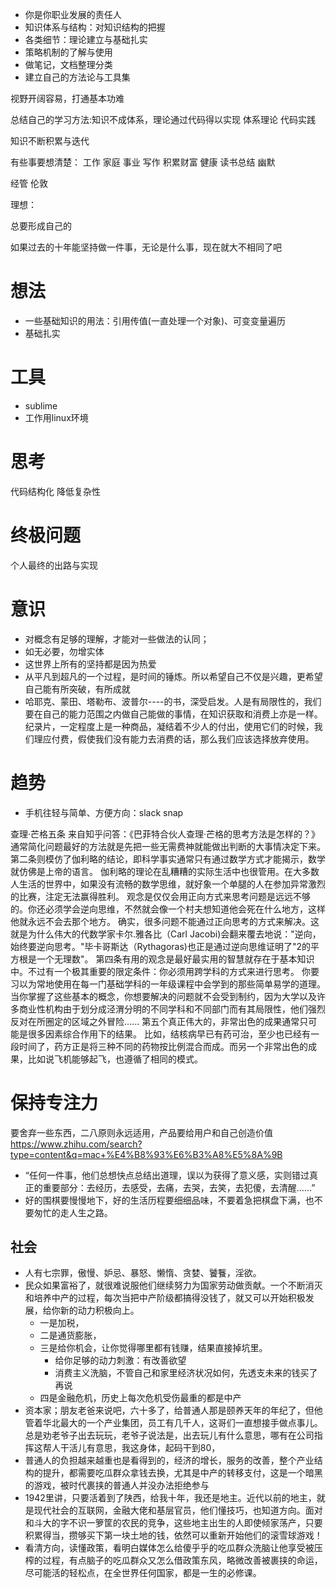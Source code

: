 - 你是你职业发展的责任人
- 知识体系与结构：对知识结构的把握
- 各类细节：理论建立与基础扎实
- 策略机制的了解与使用
- 做笔记，文档整理分类
- 建立自己的方法论与工具集

视野开阔容易，打通基本功难

总结自己的学习方法:知识不成体系，理论通过代码得以实现 体系理论 代码实践

知识不断积累与迭代

有些事要想清楚： 工作 家庭 事业 写作 积累财富 健康 读书总结 幽默

经管 伦敦

理想：

总要形成自己的

如果过去的十年能坚持做一件事，无论是什么事，现在就大不相同了吧

# 想法

- 一些基础知识的用法：引用传值(一直处理一个对象)、可变变量遍历
- 基础扎实

# 工具

- sublime
- 工作用linux环境

# 思考

代码结构化 降低复杂性

# 终极问题

个人最终的出路与实现

# 意识

- 对概念有足够的理解，才能对一些做法的认同；
- 如无必要，勿增实体
- 这世界上所有的坚持都是因为热爱
- 从平凡到超凡的一个过程，是时间的锤炼。所以希望自己不仅是兴趣，更希望自己能有所突破，有所成就
- 哈耶克、蒙田、塔勒布、波普尔----的书，深受启发。人是有局限性的，我们要在自己的能力范围之内做自己能做的事情，在知识获取和消费上亦是一样。纪录片，一定程度上是一种商品，凝结着不少人的付出，使用它们的时候，我们理应付费，假使我们没有能力去消费的话，那么我们应该选择放弃使用。

# 趋势

- 手机往轻与简单、方便方向：slack snap

查理·芒格五条 来自知乎问答：《巴菲特合伙人查理·芒格的思考方法是怎样的？》 通常简化问题最好的方法就是先把一些无需费神就能做出判断的大事情决定下来。 第二条则模仿了伽利略的结论，即科学事实通常只有通过数学方式才能揭示，数学就仿佛是上帝的语言。 伽利略的理论在乱糟糟的实际生活中也很管用。在大多数人生活的世界中，如果没有流畅的数学思维，就好象一个单腿的人在参加异常激烈的比赛，注定无法赢得胜利。 观念是仅仅会用正向方式来思考问题是远远不够的。你还必须学会逆向思维，不然就会像一个村夫想知道他会死在什么地方，这样他就永远不会去那个地方。 确实，很多问题不能通过正向思考的方式来解决。这就是为什么伟大的代数学家卡尔.雅各比（Carl Jacobi)会翻来覆去地说："逆向，始终要逆向思考。"毕卡哥斯达（Rythagoras)也正是通过逆向思维证明了"2的平方根是一个无理数"。 第四条有用的观念是最好最实用的智慧就存在于基本知识中。不过有一个极其重要的限定条件：你必须用跨学科的方式来进行思考。 你要习以为常地使用在每一门基础学科的一年级课程中会学到的那些简单易学的道理。当你掌握了这些基本的概念，你想要解决的问题就不会受到制约，因为大学以及许多商业性机构由于划分成泾渭分明的不同学科和不同部门而有其局限性，他们强烈反对在所圈定的区域之外冒险...... 第五个真正伟大的，非常出色的成果通常只可能是很多因素综合作用下的结果。 比如，结核病早已有药可治，至少也已经有一段时间了，药方正是将三种不同的药物按比例混合而成。而另一个非常出色的成果，比如说飞机能够起飞，也遵循了相同的模式。

# 保持专注力

要舍弃一些东西，二八原则永远适用，产品要给用户和自己创造价值 <https://www.zhihu.com/search?type=content&q=mac+%E4%B8%93%E6%B3%A8%E5%8A%9B>


* “任何一件事，他们总想快点总结出道理，误以为获得了意义感，实则错过真正的重要部分：去经历，去感受，去痛，去哭，去笑，去犯傻，去清醒……”
* 好的围棋要慢慢地下，好的生活历程要细细品味，不要着急把棋盘下满，也不要匆忙的走人生之路。


## 社会

* 人有七宗罪，傲慢、妒忌、暴怒、懒惰、贪婪、饕餮，淫欲。
* 民众如果富裕了，就很难说服他们继续努力为国家劳动做贡献。一个不断消灭和培养中产的过程，每次当把中产阶级都搞得没钱了，就又可以开始积极发展，给你新的动力积极向上。
    - 一是加税，
    - 二是通货膨胀，
    - 三是给你机会，让你觉得哪里都有钱赚，结果直接掉坑里。
        + 给你足够的动力刺激：有改善欲望
        + 消费主义洗脑，不管自己和家里经济状况如何，先透支未来的钱买了再说
    - 四是金融危机，历史上每次危机受伤最重的都是中产
* 资本家；朋友老爸来说吧，六十多了，给普通人那是颐养天年的年纪了，但他管着华北最大的一个产业集团，员工有几千人，这哥们一直想接手做点事儿。总是劝老爷子出去玩玩，老爷子说法是，出去玩儿有什么意思，哪有在公司指挥这帮人干活儿有意思，我这身体，起码干到80，
* 普通人的负担越来越重也是看得到的，经济的增长，服务的改善，整个产业结构的提升，都需要吃瓜群众拿钱去换，尤其是中产的转移支付，这是一个暗黑的游戏，被时代裹挟的普通人并没办法拒绝参与
* 1942里讲，只要活着到了陕西，给我十年，我还是地主。近代以前的地主，就是现代社会的互联网，金融大佬和基层官员，他们懂技巧，也知道方向。面对和斗大的字不识一箩筐的农民的竞争，这些地主出生的人即使倾家荡产，只要积累得当，攒够买下第一块土地的钱，依然可以重新开始他们的滚雪球游戏！
* 看清方向，读懂政策，看明白媒体怎么给傻乎乎的吃瓜群众洗脑让他享受被压榨的过程，有点脑子的吃瓜群众又怎么借政策东风，略微改善被裹挟的命运，尽可能活的轻松点，在全世界任何国家，都是一生的必修课。
